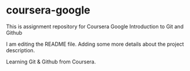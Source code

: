 # coursera-google
This is assignment repository for Coursera Google Introduction to Git and Github

I am editing the README file. Adding some more details about the project description.

Learning Git & Github from Coursera.
